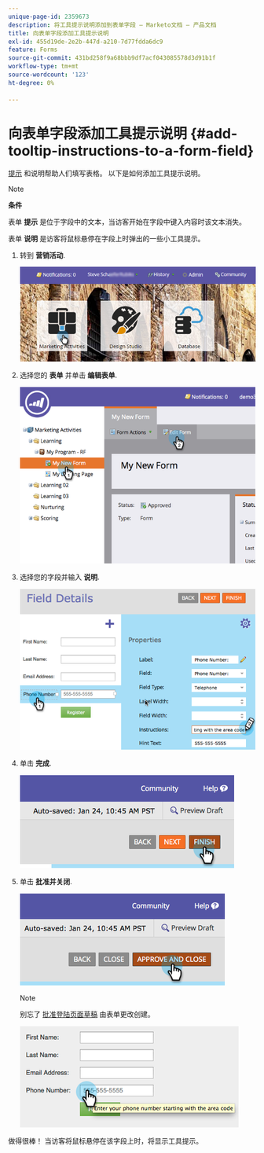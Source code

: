 ```yaml
---
unique-page-id: 2359673
description: 将工具提示说明添加到表单字段 — Marketo文档 — 产品文档
title: 向表单字段添加工具提示说明
exl-id: 455d19de-2e2b-447d-a210-7d77fdda6dc9
feature: Forms
source-git-commit: 431bd258f9a68bbb9df7acf043085578d3d91b1f
workflow-type: tm+mt
source-wordcount: '123'
ht-degree: 0%

---
```


# 向表单字段添加工具提示说明 {#add-tooltip-instructions-to-a-form-field}

[提示](/help/marketo/product-docs/demand-generation/forms/form-fields/add-hint-text-to-a-form-field.md) 和说明帮助人们填写表格。 以下是如何添加工具提示说明。

>[!NOTE]
>
>**条件**
>
>表单 **提示** 是位于字段中的文本，当访客开始在字段中键入内容时该文本消失。
>
>表单 **说明** 是访客将鼠标悬停在字段上时弹出的一些小工具提示。

1. 转到 **营销活动**.

   ![](assets/login-marketing-activities-6.png)

1. 选择您的 **表单** 并单击 **编辑表单**.

   ![](assets/image2014-9-15-14-3a15-3a42.png)

1. 选择您的字段并输入 **说明**.

   ![](assets/image2014-9-15-14-3a15-3a49.png)

1. 单击 **完成**.

   ![](assets/image2014-9-15-14-3a15-3a57.png)

1. 单击 **批准并关闭**.

   ![](assets/image2014-9-15-14-3a16-3a3.png)

   >[!NOTE]
   >
   >别忘了 [批准登陆页面草稿](/help/marketo/product-docs/demand-generation/landing-pages/understanding-landing-pages/approve-unapprove-or-delete-a-landing-page.md) 由表单更改创建。

   ![](assets/image2014-9-15-14-3a16-3a56.png)

做得很棒！ 当访客将鼠标悬停在该字段上时，将显示工具提示。
